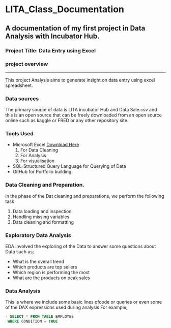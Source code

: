 # LITA_Class_Documentation
## A documentation of my first project in Data Analysis with Incubator Hub.

### Project Title: Data Entry using Excel

### project overview
---
This project Analysis aims to generate insight on data entry using excel spreadsheet.

### Data sources
The primary source of data is LITA incubator Hub and Data Sale.csv and this is an open source that can be freely downloaded from an open source online such as kaggle or FRED or any other repository site.

### Tools Used
- Microsoft Excel [Download Here](https://www.microsoft.com)
  1. For Data Cleaning
  2. For Analysis 
  3. For visualisation
- SQL-Structured Query Language for Querying of Data
- GitHub for Portfolio building.

### Data Cleaning and Preparation.

in the phase of the Dat cleaning and preparations, we perform the following task
  1. Data loading and inspection
  2. Handling missing variables
  3. Data cleaning and formatting

### Exploratory Data Analysis
EDA involved the exploring of the Data to answer some questions about Data such as;
 - What is the overall trend
 - Which products are top sellers
 - Which region is performing the most
 - What are the products on peak sales

### Data Analysis
This is where we include some basic lines ofcode or queries or even some of the DAX expressions used during analysis
 For example;
 ``` SQL
- SELECT * FROM TABLE EMPLOYEE
  WHERE CONDITION = TRUE
  ```
